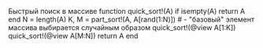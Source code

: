 Быстрый поиск в массиве
function quick_sort!(A)
if isempty(A)
return A
end
N = length(A)
K, M = part_sort!(A, A[rand(1:N)]) # - "базовый" элемент массива выбирается
случайным образом
quick_sort!(@view A[1:K])
quick_sort!(@view A[M:N])
return A
end
